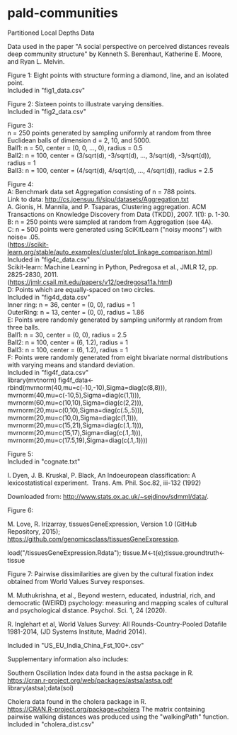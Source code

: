 # pald-communities
Partitioned Local Depths Data


Data used in the paper "A social perspective on perceived distances reveals deep community structure" by Kenneth S. Berenhaut, Katherine E. Moore, and Ryan L. Melvin.



Figure 1: Eight points with structure forming a diamond, line, and an isolated point.     
Included in "fig1_data.csv"    

Figure 2: Sixteen points to illustrate varying densities.    
Included in "fig2_data.csv"     

Figure 3:   
n = 250 points generated by sampling uniformly at random from three Euclidean balls of dimension d = 2, 10, and 5000.   
Ball1: n = 50, center = (0, 0, ..., 0), radius = 0.5   
Ball2: n = 100, center = (3/sqrt(d), -3/sqrt(d), ..., 3/sqrt(d), -3/sqrt(d)), radius = 1      
Ball3: n = 100, center = (4/sqrt(d), 4/sqrt(d), ..., 4/sqrt(d)), radius = 2.5     

Figure 4:    
A: Benchmark data set Aggregation consisting of n = 788 points.     
Link to data: http://cs.joensuu.fi/sipu/datasets/Aggregation.txt  
A. Gionis, H. Mannila, and P. Tsaparas, Clustering aggregation. ACM Transactions on Knowledge Discovery from Data (TKDD), 2007. 1(1): p. 1-30.       
B: n = 250 points were sampled at random from Aggregation (see 4A).    
C: n = 500 points were generated using SciKitLearn ("noisy moons") with noise= .05.  
(https://scikit-learn.org/stable/auto_examples/cluster/plot_linkage_comparison.html)   
Included in "fig4c_data.csv"   
Scikit-learn: Machine Learning in Python, Pedregosa et al., JMLR 12, pp. 2825-2830, 2011.   
(https://jmlr.csail.mit.edu/papers/v12/pedregosa11a.html)       
D: Points which are equally-spaced on two circles.   
Included in "fig4d_data.csv"       
Inner ring: n = 36, center = (0, 0), radius = 1  
OuterRing: n = 13, center = (0, 0), radius = 1.86    
E: Points were randomly generated by sampling uniformly at random from three balls.     
Ball1: n = 30, center = (0, 0), radius = 2.5    
Ball2: n = 100, center = (6, 1.2), radius = 1    
Ball3: n = 100, center = (6, 1.2), radius = 1    
F: Points were randomly generated from eight bivariate normal distributions with varying means and standard deviation.  
Included in "fig4f_data.csv"  
  library(mvtnorm) 
  fig4f_data<-rbind(mvrnorm(40,mu=c(-10,-10),Sigma=diag(c(8,8))),
          mvrnorm(40,mu=c(-10,5),Sigma=diag(c(1,1))),
          mvrnorm(60,mu=c(10,10),Sigma=diag(c(2,2))),
          mvrnorm(20,mu=c(0,10),Sigma=diag(c(.5,.5))),
          mvrnorm(20,mu=c(10,0),Sigma=diag(c(1,1))),
          mvrnorm(20,mu=c(15,21),Sigma=diag(c(.1,.1))),
          mvrnorm(20,mu=c(15,17),Sigma=diag(c(.1,.1))),
          mvrnorm(20,mu=c(17.5,19),Sigma=diag(c(.1,.1))))  
          
          
Figure 5:    
  Included in "cognate.txt"   

  I. Dyen, J. B. Kruskal, P. Black, An Indoeuropean classification: A lexicostatistical experiment.  Trans. Am. Phil.  Soc.82, iii-132 (1992)
  
Downloaded from: http://www.stats.ox.ac.uk/~sejdinov/sdmml/data/.


Figure 6:   
 
  M. Love, R. Irizarray, tissuesGeneExpression, Version 1.0 (GitHub Repository, 2015); https://github.com/genomicsclass/tissuesGeneExpression.

load("/tissuesGeneExpression.Rdata"); tissue.M<-t(e);tissue.groundtruth<-tissue


Figure 7:  Pairwise dissimilarities are given by the cultural fixation index obtained from World Values Survey responses.  

M. Muthukrishna, et al., Beyond western, educated, industrial, rich, and democratic (WEIRD) psychology: measuring and mapping scales of cultural and psychological distance. Psychol. Sci. 1, 24 (2020). 

R. Inglehart et al, World Values Survey: All Rounds-Country-Pooled Datafile 1981-2014, (JD Systems Institute, Madrid 2014).  

Included in "US_EU_India_China_Fst_100+.csv"

Supplementary information also includes:

Southern Oscillation Index data found in the astsa package in R.  
https://cran.r-project.org/web/packages/astsa/astsa.pdf  
library(astsa);data(soi)  

Cholera data found in the cholera package in R.  
https://CRAN.R-project.org/package=cholera
The matrix containing pairwise walking distances was produced using the "walkingPath" function.  
Included in "cholera_dist.csv"
